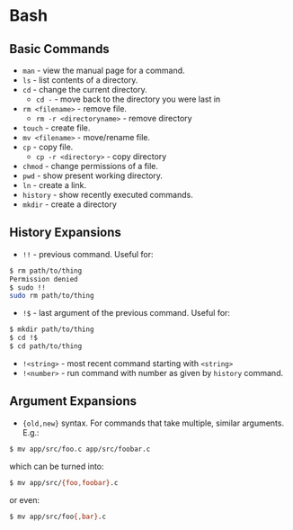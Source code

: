 Bash
====

Basic Commands
---------------

 * `man` - view the manual page for a command.
 * `ls` - list contents of a directory.
 * `cd` - change the current directory.
   - `cd -` - move back to the directory you were last in
 * `rm <filename>` - remove file.
   - `rm -r <directoryname>` - remove directory
 * `touch` - create file.
 * `mv <filename>` - move/rename file.
 * `cp` - copy file.
   - `cp -r <directory>` - copy directory
 * `chmod` - change permissions of a file.
 * `pwd` - show present working directory.
 * `ln` - create a link.
 * `history` - show recently executed commands.
 * `mkdir` - create a directory 

History Expansions
-------------------

 * `!!` - previous command. Useful for:

```bash
$ rm path/to/thing
Permission denied
$ sudo !!
sudo rm path/to/thing
```

 * `!$` - last argument of the previous command. Useful for:

```bash
$ mkdir path/to/thing
$ cd !$
$ cd path/to/thing
```

 * `!<string>` - most recent command starting with `<string>`
 * `!<number>` - run command with number as given by `history` command.

Argument Expansions
-------------------

 * `{old,new}` syntax. For commands that take multiple, similar arguments. E.g.:

```bash
$ mv app/src/foo.c app/src/foobar.c
```

which can be turned into:

```bash
$ mv app/src/{foo,foobar}.c
```

or even:

```bash
$ mv app/src/foo{,bar}.c
```

